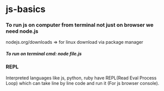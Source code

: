 # js-basics

### To run js on computer from terminal not just on browser we need node.js
nodejs.org/downloads => for linux download via package manager
##### To run on terminal cmd: node file.js

### REPL
Interpreted languages like js, python, ruby have REPL(Read Eval Process Loop) which can take line by line code and run it (For js browser console). 

